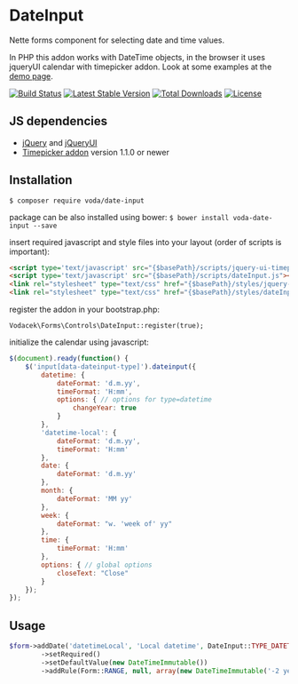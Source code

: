 DateInput
=========
Nette forms component for selecting date and time values.

In PHP this addon works with DateTime objects, in the browser it uses jqueryUI calendar with timepicker addon. Look at some examples at the [demo page](http://date-input.vodacek.eu/).


[![Build Status](https://travis-ci.org/voda/DateInput.svg?branch=master)](https://travis-ci.org/voda/DateInput)
[![Latest Stable Version](https://poser.pugx.org/voda/date-input/v/stable)](https://packagist.org/packages/voda/date-input)
[![Total Downloads](https://poser.pugx.org/voda/date-input/downloads)](https://packagist.org/packages/voda/date-input)
[![License](https://poser.pugx.org/voda/date-input/license)](https://packagist.org/packages/voda/date-input)


JS dependencies
---------------
 * [jQuery](http://jquery.com/) and [jQueryUI](http://jqueryui.com/)
 * [Timepicker addon](http://trentrichardson.com/examples/timepicker/) version 1.1.0 or newer

Installation
------------

`$ composer require voda/date-input`

package can be also installed using bower: `$ bower install voda-date-input --save`

insert required javascript and style files into your layout (order of scripts is important):
```html
<script type='text/javascript' src="{$basePath}/scripts/jquery-ui-timepicker-addon.js"></script>
<script type='text/javascript' src="{$basePath}/scripts/dateInput.js"></script>
<link rel="stylesheet" type="text/css" href="{$basePath}/styles/jquery-ui-timepicker-addon.css">
<link rel="stylesheet" type="text/css" href="{$basePath}/styles/dateInput.css">
```
register the addon in your bootstrap.php:
```
Vodacek\Forms\Controls\DateInput::register(true);
```
initialize the calendar using javascript:
```js
$(document).ready(function() {
    $('input[data-dateinput-type]').dateinput({
        datetime: {
            dateFormat: 'd.m.yy',
            timeFormat: 'H:mm',
            options: { // options for type=datetime
                changeYear: true
            }
        },
        'datetime-local': {
            dateFormat: 'd.m.yy',
            timeFormat: 'H:mm'
        },
        date: {
            dateFormat: 'd.m.yy'
        },
        month: {
            dateFormat: 'MM yy'
        },
        week: {
            dateFormat: "w. 'week of' yy"
        },
        time: {
            timeFormat: 'H:mm'
        },
        options: { // global options
            closeText: "Close"
        }
    });
});
```

Usage
-----
```php
$form->addDate('datetimeLocal', 'Local datetime', DateInput::TYPE_DATETIME_LOCAL)
        ->setRequired()
        ->setDefaultValue(new DateTimeImmutable())
        ->addRule(Form::RANGE, null, array(new DateTimeImmutable('-2 years'), new DateTimeImmutable('+2 years')));
```
